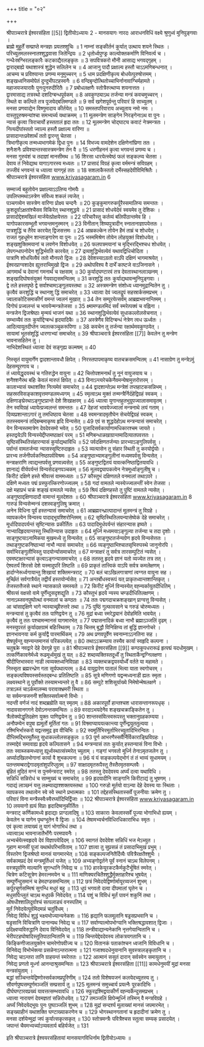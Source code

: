 +++
title = "०२"

+++

श्रीपाञ्चरात्रे  ईश्वरसंहिता
[[5]] 
द्वितीयोऽध्यायः
2 - मानसयागः
नारदः
आराधनविधिं वक्ष्ये श्रुणुध्वं मुनिपुङ्गवाः ।  
ब्राह्मे मुहूर्तें सम्प्राप्ते मन्त्रज्ञः प्रयतश्शुचिः ॥  1
नाम्नां सङ्कीर्तनं कुर्यात्
उत्थाय शयने स्थितः ।  
परिच्युतमलस्स्नातश्शुद्धवासा जितेन्द्रियः ॥  2
धृतोर्ध्वपुण्ड्रः काल्योक्तकर्माणि विनिवर्त्य च ।  
गन्धैःस्रग्भिरलङ्कारैः कटकाद्यैरलङ्कृतः ॥  3
सपवित्रकरो मौनी आसाद्य भगवद्गृहम्
।  
द्वाराद्बाह्ये यथाशास्त्रं शुद्धेन सलिलेन च ॥  4
आजानु पादौ प्रक्षाल्य हस्तौ चाऽऽमणिबन्धनात्
।  
आचम्य च प्रविश्यान्तः प्रणम्य मनुमुच्चरन्
॥  5
धाम प्रदक्षिणीकृत्य बोधयेत्पुरुषोत्तमम्
।  
शङ्खध्वनिसमोपेतं दुन्दुभीपटहस्वनैः ॥  6
वन्दिबृन्दोत्थितोच्चाभिर्नानावाग्भिर्महामते ।  
महाजयजयारावैः पुनःपुनरुदीरितैः ॥  7
प्रबोधलक्षणैः स्तोत्रैरुत्थाप्य शयनात्ततः ।  
द्वारमासाद्य तत्रस्थो दशदिग्बन्धपूर्वकम्
॥  8
अवकुण्ठ्याऽथ तर्जन्या मन्त्रं कवचमुच्चरन्
।  
स्थिते वा कल्पिते तत्र पूजयेद्बलिमण्डले ॥ 9
सर्वं खगेशपूर्वन्तु परिवारं हि साच्युतम्
।  
मनसा प्रणवाद्येन विष्णुमादाय कीर्तयेत्
॥  10
समस्तपरिवाराय अच्युताय नमो नमः ।  
वास्तुपूरुषमन्यांश्चा समभ्यर्च्य यथाक्रमम्
॥  11
मूलमन्त्रेण साङ्गेन निरङ्गेनाऽथ वा पुनः ।  
न्यासं कृत्वा त्रिराचार्यो हस्ततालं हृदा ततः ॥  12
मूलमन्त्रेण चोद्घाट्य कवाटं नेत्रमन्त्रतः ।  
नित्यदीपांस्ततो ज्वाल्य हस्तौ प्रक्षाल्य वारिणा ॥  
प्रासादान्तःप्रवेशार्थं ततो द्वारन्तु चेतसा ।  
त्रिभागीकृत्य तन्मध्यभागमेकं द्विधा पुनः ॥  14
विभज्य वामदेशेन दक्षिणेनांघ्रिणा ततः ।  
शनैःशनैः प्रविश्यान्तस्सास्त्रमन्त्रेण तेन वै ॥  15
धरणीहननं कृत्वा भगवन्तं प्रणम्य च ।  
मनसा गुरुवंशं च तदाज्ञां मानसीमथ ॥  16
शिरसा धारयेत्स्वेष्ठं फलं सङ्कल्प्य चेतसा ।  
देवाय तं निवेद्याथ यागाऽगारस्य मध्यतः ॥  17
प्रासादं विग्रहं कृत्वा वर्ममन्त्रं सविग्रहम्
।  
तज्जीवं भगवन्तं च ध्यात्वा यागगृहं ततः ॥  18
सशलाकैस्ततो दर्भैस्सहदेवीविमिश्रितैः ।  
श्रीपाञ्चरात्रे  ईश्वरसंहिता
www.kriyasagaram.in                6

सम्मार्ज्य बहुतोयेन प्रक्षाल्याऽऽलिप्य गोमयैः ॥   
उपलिप्तमथाऽस्त्रेण संविध्य शकलं त्यजेत्
।  
पञ्चगव्येन सास्त्रेण वारिणा प्रोक्ष्य चन्दनैः ॥  20
कुङ्कुमागरुकर्पूरैस्समालिप्य समन्ततः ।  
कुशदूर्वाऽक्षतांश्चैसव विकिरेत्
स्थानशुद्धये ॥  21
प्रासादं शोधयेदेवं स्वयमेव तु देशिकः ।  
प्रासादोद्देशमखिलं मार्जयेत्प्रोक्षयेत्ततः ॥  22
परिचारैस्तु कर्तव्यं बलिपीठान्तमेव हि ।  
यागोपकारसम्भूतौ भगवन्तमनुस्मरन्
॥  23
विनीतान्
शिष्यपुत्रादीन्
स्नातानाज्ञापयेत्ततः ।  
पात्रशुद्धिं च तैरेव कारयेत्
द्विजसत्तमः ॥  24
आम्रकल्केन तोयेन हैमं ताम्रं च शोधयेत्
।  
राजतं गृहधूमेन शान्ताङ्गारेण वा पुनः ॥  25
भस्ममिश्रेण तोयेन लोहयुक्तं विशोधयेत्
।  
शङ्खशुक्तिमयानां च लवणेन विशोधयेत्
॥  26
फलपत्रमयानां च मृद्भिरद्भिश्चध शोधयेत्
।  
लेपगन्धापनोदेन शुद्धिर्भवति कारयेत्
॥  27
द्रव्यशुद्धिर्भवत्येवं यथावद्विधिचोदिता ।  
पात्राणि शोधयित्वैवं ततो मौनपरो द्विजः ॥  28
देवेशस्याऽग्रतो वाऽपि दक्षिणं भागमाश्रयेत्
।  
ईश्वरप्राग्वशादेव ह्युत्तराभिमुखो द्विजः ॥  29
अथोपविश्य वै दार्भें काष्टजे वाऽजिनासने ।  
आगमार्थं च देवानां गमनार्थं च रक्षसाम्
॥  30
कुर्याद्घण्टारवं तत्र देवतास्थानलाञ्छनम्
।  
शङ्खादिघोषसंयुक्तं गेयवाद्यसमन्वितम्
॥  31
करशुद्धिं  ततः कुर्याद्यथावन्मुनिपुङ्गवाः ।  
द्वे तले हस्तपृष्ठे द्वे सर्वाश्चामऽङ्गुलयस्तथा ॥  32
अस्त्रमन्त्रेण संशोध्य ध्यानमुद्रान्वितेन तु ।  
कृत्वैवं करशुद्धिं च स्थानशु द्धिं समाचरेत्
॥  33
ध्यात्वा देवं ज्वलद्रूपं सहस्रार्कसमप्रभम्
।  
ज्वालाकोटिसमाकीर्णं वमन्तं ज्वलनं मुखात्
॥  34
तेन सम्पूरयेत्सर्वम्
आब्रह्मभवनान्तिमम्
।  
दिगोघं प्रज्वलन्तं च भावयेन्मन्त्रतेजसा ॥  35
क्ष्मामण्डलमिदं सर्वं स्मरेत्पक्वं च वह्निना ।  
मन्त्रजेन द्विजश्रेष्ठाः मृन्मयं भाजनं यथा ॥  36
स्थानशुद्धिर्भवत्येवं सुधाकल्लोलसेचनात्
।  
सम्भाव्यैवं ततः कुर्याद्दिग्बन्धं हृदयादिकैः ॥  37
अस्त्रेणैव विदिग्बन्धं नेत्रेण त्वध ऊर्ध्वतः ।  
आदित्यायुतदीप्तेन ज्वलत्कञ्चुकरूपिणा ॥  38
कवचेन तु तर्जन्या रक्षार्थमवकुण्ठयेत्
।  
सायामां भूतसंशूद्धिं धारणाभ्यां समाचरेत्
॥  39
श्रीपाञ्चरात्रे  ईश्वरसंहिता
[[7]] 
केवलेन तु मन्त्रेण भावनासहितेन तु ।  
नाभिदेशस्थितं ध्यात्वा देवं सङ्गृह्य कल्मषम्
॥  40

निस्सृतं वायुमार्गेंण द्वादशान्तावधौ क्षिपेत्
।
निरस्तपापमाकृष्य वातचक्रसमन्वितम्
॥  41
नासाग्रेण तु मन्त्रेऽमुं देहसम्पूरणाय च ।  
तं ध्यायेद्धृदयस्थं च गतिरुद्धेन वायुना ॥  42
चित्तोपशमनार्थं तु नूनं वायुजयाय च ।  
शनैश्शनैरथ बहिः केवलं मारुतं क्षिपेत्
॥  43
विनाऽन्त्यरेचकेनैवमन्येषामुत्तरोत्तरम्
।  
कालाभ्यासं यथाशक्ति नित्यमेवं समाचरेत्
॥  44
द्वादशान्तेऽथ मन्त्रेशं तप्तहाटकसन्निभम्
।  
सहस्ररविसङ्काशवृत्तमण्डलमध्यगम्
॥  45
स्मृत्वाऽथ मुक्तं तन्मन्त्रैर्निर्दहेद्विग्रहं स्वकम्
।  
दक्षिणाङ्घ्रेरथाऽङ्गुष्टप्रान्ते देशे शिखाक्षरम्
॥  46
ध्यात्वा युगान्तहुतभुग्रूपज्वालासमावृतम्
।  
तेन स्वविग्रहं ध्यायेत्प्रज्वलन्तं समन्ततः ॥  47
देहजां भावयेज्ज्वालां मन्त्रनाथे लयं गताम्
।  
दिव्यप्रशान्ताऽगारं तु तमधिष्ठाय चेतसा ॥  48
स्वमन्त्रादमृतौघेन सेचयेद्विग्रहं स्वकम्
।  
ततस्स्वमन्त्रं तद्बिम्बमाकृष्य हृदि विन्यसेत्
॥  49
एवं स शुद्धदेहोऽथ मन्त्रन्यासं समाचरेत्
।  
येन विन्यस्तमात्रेण देवदेवसमो भवेत्
॥  50
पूजादिसर्वकार्याणामधिकारश्चम जायते ।  
हस्तद्वयेऽपि विन्यस्येद्दीप्तमष्ठाक्षरं परम्
॥  51
मणिबन्धान्नखाग्रान्तमादित्यातपवत्ततः ।  
सृष्ठिसंस्थितिसंहारन्यासं कुर्याद्यथाविधि ॥  52
पर्वदक्षिणतर्जन्याः प्रारभ्याऽङ्गुलिपर्वसु ।  
पर्वान्तं वामतर्जन्या न्यासस्सृष्टिरुदाहृतः ॥  53
व्यत्यासेन तु संहार स्थिती तु करयोर्द्वयोः ।  
प्रारभ्य तर्जनीपर्वकनिष्ठापर्वविश्रमः ॥  54
अङ्गुष्ठाभ्यामङ्गुलीनां मध्यमपर्वसु विन्यसेत्
।  
मन्त्राक्षराणि त्वाद्यन्तपर्वसु प्रणवन्न्यसेत्
॥  55
अङ्गुष्टद्वितयं यावत्कनिष्ठाद्वितयावधि ।  
ज्ञानाद्यं वीर्यपर्यन्तं विन्यसेदङ्गपञ्चकम्
॥  56
मूलवद्व्यापकत्वेन नेत्रमूर्ध्वाङ्गुलीषु च ।  
किरीटं दक्षिणे हस्ते श्रीवत्सं वाममध्यतः ॥  57
कौस्तुभं दक्षिणतले वनमालां तथाऽपरे ।  
दक्षिणे मध्यतः पद्मं प्रस्फुरत्किरणोज्ज्वलम्
॥  58
गदां वामतले न्यस्येज्ज्वलन्तीं स्वेन तेजसा ।  
दक्षे महाप्रभं चक्रं शङ्खं वामतले न्यसेत्
॥  59
श्रियं दक्षिणहस्ते तु पुष्टिं वामतले न्यसेत्
।  
अङ्गुष्ठाद्दक्षिणादादौ वामान्तं मूलदेशतः ॥  60
श्रीपाञ्चरात्रे  ईश्वरसंहिता
www.kriyasagaram.in                8
गारुडं विन्यसेन्मन्त्रं दशस्वङ्गुलिषु क्रमात्
।  
अनेन विधिना पूर्वं हस्तन्यासं समाचरेत्
॥  61
आब्रह्मरन्ध्रात्पादान्तं मूलमन्त्रं तु विग्रहे ।  
व्यापकत्वेन विन्यस्य पादाद्भूयश्शिरोन्तिमम्
॥  62
सृष्ठिस्थितिलयन्यासेष्वेकं देहे समाचरेत्
।  
मूर्धादिपादपर्यन्तं सृष्टिन्यासः प्रकीर्तितः ॥  63
पादादिमूर्धपर्यन्तं संहारन्यास इष्यते ।  
नाभ्यादिहृदयान्तस्तु स्थितिन्यास उदाहृतः ॥  64
मूर्ध्नि मध्यमयाऽङ्गुल्या तर्जन्या च तदा दृशोः ।  
साङ्गुष्टयाऽनामिकया मुखमध्ये तु विन्यसेत्
॥  65
साङ्गुष्टतर्जन्यग्रेण हृदये विन्यसेत्ततः ।  
तथाङ्गुष्टकनिष्ठाभ्यां नाभौ न्यासं समाचरेत्
॥  66
व्यङ्गुष्ठाभिश्चातसृभिरुपस्थे जानुनोरपि ।  
सर्वाभिरङ्गुलीभिस्तु पादयोर्न्यासमाचरेत्
॥  67
मन्त्राक्षरं तु सर्वत्र तारसम्पुटितं न्यसेत्
।  
एवमष्टाक्षरन्यासं कृत्वाऽङ्गन्यासमाचरेत्
॥  68
ततस्तु हृदये ज्ञानं यतो व्यज्येत तत्र तत्
।  
ऐश्वतर्यं शिरसो देशे यस्मादुपरि तिष्टति ॥  69
प्राकृतं तात्त्विकं वाऽपि सर्वत्र कमलेक्षणम्
।  
हार्दाग्नेरूर्ध्वगायान्तु शिखायां शक्तिमन्त्रराट्
॥ 70
बलं चाऽखिलगात्राणां त्वग्गत वायुना सह ।  
मूर्च्छितं सर्वगात्रैर्यत्
तद्वीर्यं हस्तयोर्न्यसेत्
॥  71
अन्तर्बोधस्वरूपं यत्
प्राकृतध्वान्तशान्तिकृत्
।  
तेजस्तत्तैजसे स्थाने न्यासकाले समस्यते ॥  72
किरीटं मूर्ध्नि विन्यस्येत्
वह्न्यर्कायुतदीधितिम्
।  
श्रीवत्सं वक्षसो वामे पूर्णेंन्दुसदृशद्युति ॥  73
कौस्तुभं हृदये न्यस्य चण्डदीधितिलक्षणम्
।  
नानाऽब्जवनपुष्पोत्थां वनमालां च कण्ठतः ॥  74
ततः पद्मगदाचक्रशङ्खान्
प्राग्वत्तु विन्यसेत्
।  
आ चांसाद्दक्षिणे भागे न्यस्याच्छ्रीरुत्तरे तथा ॥  75
पुष्ठिं गुल्फावसाने च गरुडं चोरुमध्यतः ।  
मन्त्रन्यासं तु कृत्वैवं ततः पाणिद्वयेन तु ॥  76
मुद्रां बध्वा स्मरेद्ध्यानं देवोहमिति भावयेत्
।  
कृत्वैवं तु ततः पश्चामन्मानसं यागमारभेत्
॥  77
पद्मासनादिकं बध्वा नाभौ ब्रह्माऽञ्जलिं दृढम्
।  
मनस्युपरतं कुर्यादक्षग्रामं बहिःस्थितम्
॥  78
चित्तम्
बुद्धौ विनिक्षिप्य तां बुद्धिं ज्ञानगोचरे ।  
ज्ञानभावनया कर्म कुर्याद्वै पारमार्थिकम्
॥  79
अथ प्रणवपूर्वेंण स्वनाम्नाऽऽनतिना सह ।  
शेषपूर्वन्तु वह्न्यन्तमानसं परिकल्पयेत्
॥  80
तथाऽऽक्रम्याय तस्यैव कार्या स्वहृदि कल्पना ।  
चतुश्च्क्रे नवद्वारे देहे देवगृहे पुरा ॥  81
श्रीपाञ्चरात्रे  ईश्वरसंहिता
[[9]] 
कण्ठकूपधरारूढं हृत्पद्मं यदधोमुखम्
।  
तत्कर्णिकावनेर्मध्ये रूढमूर्ध्वमुखं तु यत्
॥  82
शब्दव्यक्तिस्तदूर्ध्वें तु स्थितार्केन्द्वग्निलक्षणा ।  
श्रीदीप्तिभास्वरा नाडी त्वव्यक्तध्वनिविग्रहा ॥  83
व्यक्तचक्रद्वयस्योर्ध्वें वर्तते या महामते ।  
निस्सृता ब्रह्मरन्ध्रेण गता सूर्यपथात्परम्
॥  84
वायुद्वारेण पातालं भित्वा याता स्वगोचरम्
।  
सङ्कल्पविषयस्सर्वस्तद्बन्धः प्रतितिष्टति ॥  85
सूत्रे मणिगणो यद्वन्मध्यनाडी ह्यतः स्मृता ।  
लक्ष्यस्थाने तु पूर्वोक्ते तस्यामभ्यन्तरे तु वै ॥  86
सम्पुटे शशिसूर्याख्ये निमेषोन्मेषलक्षणे ।  
तत्राऽब्जं चाऽर्कमालम्ब्य परावाक्भ्रमरी स्थिता ॥   
या सर्वमन्त्रजननी शक्तिस्सर्वात्मनो विभोः ।  
नदन्ती वर्णजं नादं शब्दब्रह्मेति यत्
स्मृतम्
॥  88
अकारपूर्वो हान्तश्चश धारासन्तानरूपधृक् ।  
नादावसानगगने देवोऽनन्तसमन्वितः ॥  89
वरदाऽभयदेनैव शङ्खचक्राङ्कितेन तु ।  
त्रैलोक्योद्धृतिदक्षेण युक्तः पाणिद्वयेन तु ॥ 90
शान्तस्संवित्स्वरूपस्तु भक्तानुग्रहकाम्यया ।  
अनौपम्येन वपुषा ह्यमूर्तो मूर्तितां गतः ॥ 91
विश्व्माप्याययत्कान्त्या पूर्णेंन्द्वयुततुल्यया ।  
रश्मिभिर्भास्करो यद्वत्समुद्र इव वीचिभिः ॥ 92
स्वमूर्तिभिरमूर्ताभिरच्युतादिभिरन्वितः ।  
दीप्तिमद्भिरमूर्तैस्तु सुधाकल्लोलसङ्कुलः ॥ 93
पूर्ण आभरणैस्सर्वैर्निर्विकाराङ्घ्रिविग्रहः ।  
तस्माद्देवं समावाह्य हृदये कल्पितासने ॥ 94
मन्त्रन्यासं ततः कुर्यात्
हस्तन्यासं विना विभोः ।  
ततः स्वाब्जकमध्यात्तु ह्यूर्ध्वस्थात्संस्मरेत्
च्युताम्
।
गङ्गां भगवतो मूर्ध्नि तेनाऽमृतजलेन तु ।  
अर्घ्यादखिलभोगानां कार्या वै शुभकल्पना ॥ 96
यं यं सङ्कल्पयेद्भोगं तं तं भाव्यं सुधामयम्
।  
पतन्तमम्बराद्वेगादमृतांशुपरिप्लुतम्
॥ 97
साक्षादमृतरूपैस्तु तैस्तैरमृतसम्प्लवैः ।  
बृंहितं मुदितं मग्नं स पुनर्मन्त्रराट्
स्मरेत्
॥ 98
ततस्तु देवदेवस्य अर्घ्यं दत्वा यथाविधि ।  
सन्निधिं सन्निरोधं च साम्मुख्यं च समाचरेत्
॥ 99
हृदयादीनि साङ्गानि किरीटाद्यं तु भूषणम्
।  
गदाद्यं लाञ्छनं यत्तु लक्ष्म्याद्याश्शक्तयस्तथा ॥  100
गरुडो मूर्तयो वाऽन्या देहे देवस्य याः स्थिताः ।  
व्यापकस्य तथात्वेन स्वे स्वे स्थाने प्रभात्मकाः ॥  101
तद्देहसंस्थितास्सर्वें पूजनीयाः क्रमेण तु ।  
परिवारं विना मन्त्रैस्स्वैःस्वैरर्घ्यादिभिर्द्विजाः ॥  102
श्रीपाञ्चरात्रे  ईश्वरसंहिता
www.kriyasagaram.in                10
लययागो ह्ययं विप्राः हृदादिष्वनुकीर्तितः ।  
मन्त्रराट्
कर्णिकामध्ये हृदाद्याः प्राग्दलादिषु ॥  103
साकाराः केवलास्सर्वें पूज्या भोगाभिधो ह्ययम्
।  
केवलेन च यागेन पृथग्भूतेन वै द्विजाः ॥  104
तेषामभ्यर्चनविधिरधिकाराभिधः स्मृतः ।  
एवं कृत्वा लयाख्यं तु यागं भोगाभिधं तथा ॥   
ध्यात्वाऽथ भावनाजातैर्भोगैः परमपावनैः ।  
अभ्यर्चयेत्स्वहृदये देवं विज्ञापयेदिदम्
॥  106
स्वागतं देवदेवेश सन्निधिं भज मेऽच्युत ।  
गृहाण मानसीं पूजां यथार्थपरिभाविताम्
॥  107
ज्ञात्वा तु सुप्रसन्नं तं प्रसादाभिमुखं प्रभुम्
।  
विस्तरेण द्विजश्रेष्ठो मानसं यागमारभेत्
॥  108
सङ्कल्पजनितैर्दिव्यैः पवित्रैरक्षतैश्शुभैः ।  
सर्वकामप्रदं देवं मन्त्रमूर्तिधरं यजेत्
॥  109
अभ्यङ्गोद्वर्तने पूर्वं स्नानं चाऽथ विलेपनम्
।  
वस्त्रपूर्वाणि माल्यानि सुगन्धानि निवेद्य च ॥  110
हारकेयूरकटकैर्मकुटैर्भूषितं स्मरेत्
।  
चित्रेण कटिसूत्रेण हेमरत्नमयेन च ॥  111
माणिक्यरचितैश्शुद्धैर्मुक्ताहारैश्च  भूषयेत्
।  
सम्पूर्णेंन्दुसमानं च हेमदण्डसमन्वितम्
॥  112
छत्रं निवेदयेद्विष्णोर्मायूरव्यजनं शुभम्
।  
कर्पूरचूर्णसम्मिश्रं सुगन्धि मधुरं बहु ॥  113
धूपं भगवतो दत्वा दीपमालां घृतेन च ।  
मधुसर्पिःप्लुतं चाऽथ मधुपर्कं निवेदयेत्
॥  114
पशुं च विविधं मूर्तं पावनं शकुनिं तथा ।  
ओषधीश्शालिदूर्वाश्चं सत्पलाड्यं वनस्पतिम्
॥   
मूर्तं निवेदयेत्पूर्वमिदमन्नं चतुर्विधम्
।  
निवेद्य विविधं शुद्धं भक्ष्यभोज्यान्यनेकशः ॥  116
हृद्यानि फलमूलानि षड्रसप्रभवानि च ।  
षड्रसानि विचित्राणि पानान्यथ निवेद्य च ॥  117
सर्वाण्यात्मोपभोग्यानि भक्तिश्रद्धावशात्
द्विजाः ।  
प्रदिक्ष्वप्यविरुद्धानि देवाय विनिवेदयेत्
॥  118
तन्त्रीवाद्यान्यनेकानि नृत्तगेयान्वितानि च ।  
भेरीपटहघोषादिस्तुतिपाठान्वितानि च ॥  119
चिन्तयेद्देवदेवस्य लोकत्रयगतानि च ।  
किङ्किणीजालयुक्तेन चामरेणोपवीज्य च ॥  120
वितानकं पताकांश्चन ध्वजानि विविधानि च ।  
विनिवेद्य विभोर्भक्त्या प्रसन्नेनाऽन्तरात्मना ॥  121
गजाश्वदधेनुयानानि सुवस्त्रालङ्कृतानि च ।  
निवेद्य चाऽन्तरा तानि ग्राहयन्तं स्मरेत्ततः ॥  122
आत्मानं ससुतं दारान्
सर्वस्वेन समायुतान्
।  
निवेद्य प्रणतो मूर्ध्ना आनन्दाश्रुसमन्वितः ॥  123
श्रीपाञ्चरात्रे  ईश्वरसंहिता
[[11]] 
कामधेनुमयीं मुद्रां मनसा मन्त्रसंयुताम्
।  
बद्धां सञ्चिन्तयेद्विष्णोस्सर्वकामप्रपूरिणीम्
॥  124
ततो विशेषयजनं कलयेदच्युतस्य तु ।  
सौवर्णपुष्पसम्पूर्णमञ्जलिं सम्प्रसार्य तु ॥  125
मूलमन्त्रं समुच्चार्य प्रयत्नैः पूरकादिभिः ।  
दीर्घघण्टारवप्रख्यं यावत्तत्सम्भवावधि ॥  126
स्फुरद्रश्मिद्वयाकीर्णं वह्न्यर्केन्दुसमप्रभम्
।  
ध्यात्वा नारायणं देवमज्ञतां सन्निरोधयेत्
॥  127
तमञ्जलिं क्षिपेन्मूर्ध्नि तस्मिन्
वै मन्त्रविग्रहे ।  
अर्घ्यं निवेदयेद्भूयः पुनः पुष्पाञ्जलिं शुभम्
॥  128
मुद्रां सन्दर्श्य मूलाख्यां मानसं जपमारभेत्
।  
सङ्ख्याहीनं यथाशक्ति घण्टाख्याकरणेन च ॥  129
भोगस्थानगतानां च हृदादीनां क्रमेण तु ।  
मनसा दर्शयेन्मुद्रां जपं कुर्यात्सकृत्सकृत्
॥  130
स्तोत्रमन्त्रैः पवित्रैश्चस स्तुत्वा सम्यक् प्रसादयेत्
।  
जपान्तं चैवमभ्यर्च्याऽप्यवतार्य बहिर्यजेत्
॥  131

इति श्रीपाञ्चरात्रे ईश्वयरसंहितायां मानसयागविधिर्नाम द्वितीयोऽध्यायः ॥
